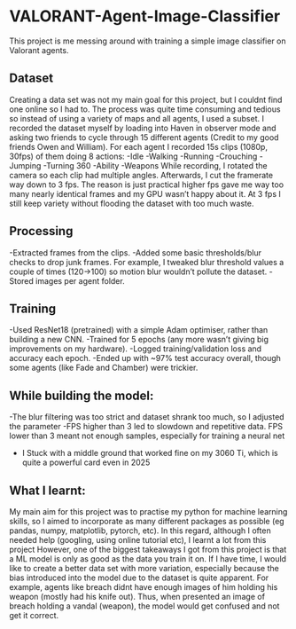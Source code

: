# VALORANT-Agent-Image-Classifier
This project is me messing around with training a simple image classifier on Valorant agents.

Dataset
-------
Creating a data set was not my main goal for this project, but I couldnt find one online so I had to. The process was quite time consuming and tedious so instead of using a variety of maps and all agents, I used a subset.
I recorded the dataset myself by loading into Haven in observer mode and asking two friends to cycle through 15 different agents (Credit to my good friends Owen and William). For each agent I recorded 15s clips (1080p, 30fps) of them doing 8 actions:
-Idle
-Walking
-Running
-Crouching
-Jumping
-Turning 360
-Ability
-Weapons
While recording, I rotated the camera so each clip had multiple angles. Afterwards, I cut the framerate way down to 3 fps. The reason is just practical higher fps gave me way too many nearly identical frames and my GPU wasn’t happy about it. At 3 fps I still keep variety without flooding the dataset with too much waste.

Processing
---------
-Extracted frames from the clips.
-Added some basic thresholds/blur checks to drop junk frames. For example, I tweaked blur threshold values a couple of times (120→100) so motion blur wouldn’t pollute the dataset.
-Stored images per agent folder.

Training
-------
-Used ResNet18 (pretrained) with a simple Adam optimiser, rather than building a new CNN.
-Trained for 5 epochs (any more wasn’t giving big improvements on my hardware).
-Logged training/validation loss and accuracy each epoch.
-Ended up with ~97% test accuracy overall, though some agents (like Fade and Chamber) were trickier.

While building the model:
--------
-The blur filtering was too strict and dataset shrank too much, so I adjusted the parameter
-FPS higher than 3 led to slowdown and repetitive data. FPS lower than 3 meant not enough samples, especially for training a neural net
- I Stuck with a middle ground that worked fine on my 3060 Ti, which is quite a powerful card even in 2025

What I learnt:
-------
My main aim for this project was to practise my python for machine learning skills, so I aimed to incorporate as many different packages as possible (eg pandas, numpy, matplotlib, pytorch, etc). In this regard, although I often needed help (googling, using online tutorial etc), I learnt a lot from this project
However, one of the biggest takeaways I got from this project is that a ML model is only as good as the data you train it on. If I have time, I would like to create a better data set with more variation, especially because the bias introduced into the model due to the dataset is quite apparent. For example, agents like breach didnt have enough images of him holding his weapon (mostly had his knife out). Thus, when presented an image of breach holding a vandal (weapon), the model would get confused and not get it correct.
